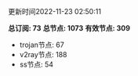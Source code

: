 更新时间2022-11-23 02:50:11

**总订阅: 73**
**总节点: 1073**
**有效节点: 309**
- trojan节点: 67
- v2ray节点: 188
- ss节点: 54
